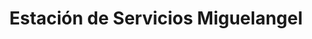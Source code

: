 ---
title: "Estación de Servicios Miguelangel"
url: /caracas/estacion-de-servicios-miguelangel-harward/
shop: comodidad
---